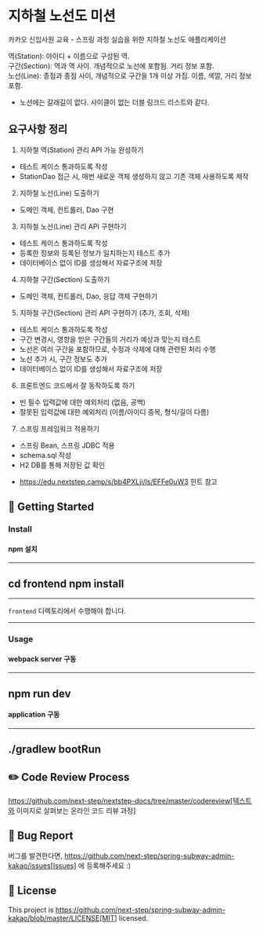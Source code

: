 # 지하철 노선도 미션

카카오 신입사원 교육 - 스프링 과정 실습을 위한 지하철 노선도 애플리케이션


역(Station): 아이디 + 이름으로 구성된 역.  
구간(Section): 역과 역 사이. 개념적으로 노선에 포함됨. 거리 정보 포함.  
노선(Line): 종점과 종점 사이, 개념적으로 구간을 1개 이상 가짐. 이름, 색깔, 거리 정보 포함.  
* 노선에는 갈래길이 없다. 사이클이 없는 더블 링크드 리스트와 같다.  

## 요구사항 정리

1. 지하철 역(Station) 관리 API 가능 완성하기
- 테스트 케이스 통과하도록 작성
- StationDao 접근 시, 매번 새로운 객체 생성하지 않고 기존 객체 사용하도록 제작

2. 지하철 노선(Line) 도출하기
- 도메인 객체, 컨트롤러, Dao 구현

3. 지하철 노선(Line) 관리 API 구현하기
- 테스트 케이스 통과하도록 작성
- 등록한 정보와 등록된 정보가 일치하는지 테스트 추가
- 데이터베이스 없이 ID를 생성해서 자료구조에 저장

4. 지하철 구간(Section) 도출하기
- 도메인 객체, 컨트롤러, Dao, 응답 객체 구현하기

5. 지하철 구간(Section) 관리 API 구현하기 (추가, 조회, 삭제)
- 테스트 케이스 통과하도록 작성
- 구간 변경시, 영향을 받은 구간들의 거리가 예상과 맞는지 테스트
- 노선은 여러 구간을 포함하므로, 수정과 삭제에 대해 관련된 처리 수행
- 노선 추가 시, 구간 정보도 추가
- 데이터베이스 없이 ID를 생성해서 자료구조에 저장

6. 프론트엔드 코드에서 잘 동작하도록 하기
- 빈 필수 입력값에 대한 예외처리 (없음, 공백)
- 잘못된 입력값에 대한 예외처리 (이름/아이디 중복, 형식/길이 다름)

7. 스프링 프레임워크 적용하기
- 스프링 Bean, 스프링 JDBC 적용
- schema.sql 작성
- H2 DB를 통해 저장된 값 확인
* https://edu.nextstep.camp/s/bb4PXLji/ls/EFFe0uW3 힌트 참고

## 🚀 Getting Started

### Install

#### npm 설치

----
cd frontend
npm install
----

____

`frontend` 디렉토리에서 수행해야 합니다.

____

### Usage

#### webpack server 구동

----
npm run dev
----

#### application 구동

----
./gradlew bootRun
----

## ✏️ Code Review Process

https://github.com/next-step/nextstep-docs/tree/master/codereview[텍스트와 이미지로 살펴보는 온라인 코드 리뷰 과정]

## 🐞 Bug Report

버그를 발견한다면, https://github.com/next-step/spring-subway-admin-kakao/issues[Issues] 에 등록해주세요 :)

## 📝 License

This project is https://github.com/next-step/spring-subway-admin-kakao/blob/master/LICENSE[MIT] licensed.